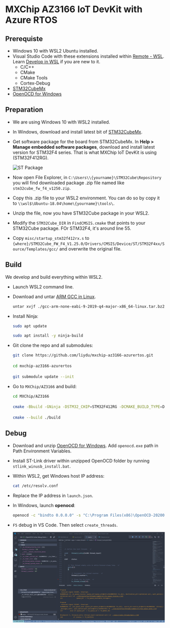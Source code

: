 # MXChip AZ3166 IoT DevKit with Azure RTOS

## Prerequiste

* Windows 10 with WSL2 Ubuntu installed.
* Visual Studio Code with these extensions installed within [Remote - WSL](https://marketplace.visualstudio.com/items?itemName=ms-vscode-remote.remote-wsl). Learn [Develop in WSL](https://code.visualstudio.com/docs/remote/wsl) if you are new to it.
    * C/C++
    * CMake
    * CMake Tools
    * Cortex-Debug
* [STM32CubeMx](https://www.st.com/en/development-tools/stm32cubemx.html)
* [OpenOCD for Windows](https://gnutoolchains.com/arm-eabi/openocd/)

## Preparation

* We are using Windows 10 with WSL2 installed.

* In Windows, download and install latest bit of [STM32CubeMx](https://www.st.com/en/development-tools/stm32cubemx.html).

* Get software package for the board from STM32CubeMx. In **Help > Manage embedded software packages**, download and install latest version for STM32F4 series. That is what MXChip IoT DevKit is using (STM32F412RG).

    ![ST Package](./st-packages.png)

* Now open File Explorer, in `C:\Users\\{yourname}\STM32Cube\Repository` you will find downloaded package .zip file named like `stm32cube_fw_f4_v1250.zip`.

* Copy this .zip file to your WSL2 environment. You can do so by copy it to `\\wsl$\Ubuntu-18.04\home\{yourname}\tools\`.

* Unzip the file, now you have STM32Cube package in your WSL2.

* Modify the `STM32Cube_DIR` in `FindCMSIS.cmake` that points to your STM32Cube package. FOr STM32F4, it's around line 55.

* Copy `misc/startup_stm32f412rx.s` to `{where}/STM32Cube_FW_F4_V1.25.0/Drivers/CMSIS/Device/ST/STM32F4xx/Source/Templates/gcc/` and overwrite the original file.

## Build

We develop and build everything within WSL2.

* Launch WSL2 command line.

* Download and untar [ARM GCC in Linux](https://developer.arm.com/tools-and-software/open-source-software/developer-tools/gnu-toolchain/gnu-rm/downloads).

    ```bash
    untar xvjf ./gcc-arm-none-eabi-9-2019-q4-major-x86_64-linux.tar.bz2 ~/tools/.
    ```

* Install Ninja:

    ```bash
    sudo apt update
    ```

    ```bash
    sudo apt install -y ninja-build

* Git clone the repo and all submodules:

    ```bash
    git clone https://github.com/liydu/mxchip-az3166-azurertos.git

    cd mxchip-az3166-azurertos

    git submodule update --init
    ```

* Go to `MXChip/AZ3166` and build:

  ```bash
  cd MXChip/AZ3166

  cmake -Bbuild -GNinja -DSTM32_CHIP=STM32F412RG -DCMAKE_BUILD_TYPE=Debug -DTOOLCHAIN_PREFIX=/home/liydu/tools/gcc-arm-none-eabi-9-2019-q4-major

  cmake --build ./build
  ```

## Debug

* Download and unzip [OpenOCD for Windows](https://gnutoolchains.com/arm-eabi/openocd/). Add `openocd.exe` path in Path Environment Variables.

* Install ST-Link driver within unzipped OpenOCD folder by running `stlink_winusb_install.bat`.

* Within WSL2, get Windows host IP address:

    ```bash
    cat /etc/resolv.conf
    ```

* Replace the IP address in `launch.json`.

* In Windows, launch **openocd**:

    ```cmd
    openocd -c "bindto 0.0.0.0" -s "C:\Program Files(x86)\OpenOCD-20200310-0.10.0\share\openocd\scripts" -f interface/stlink.cfg -f target/stm32f4x.cfg
    ```

* `F5` debug in VS Code. Then select `create_threads`.

    ![Debugging](./image/debugging.png)